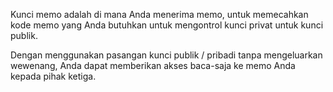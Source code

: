 Kunci memo adalah di mana Anda menerima memo, untuk memecahkan kode memo yang Anda butuhkan untuk mengontrol kunci privat untuk kunci publik.

Dengan menggunakan pasangan kunci publik / pribadi tanpa mengeluarkan wewenang, Anda dapat memberikan akses baca-saja ke memo Anda kepada pihak ketiga.